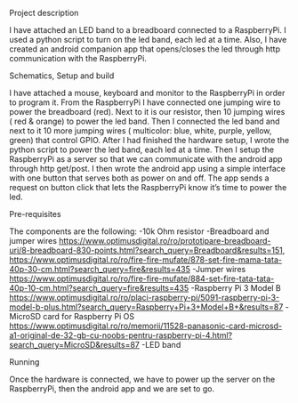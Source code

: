 Project description

I have attached an LED band to a breadboard connected to a RaspberryPi. I used a python script to turn on the led band, each led at a time.
Also, I have created an android companion app that opens/closes the led through http communication with the RaspberryPi.

Schematics, Setup and build

I have attached a mouse, keyboard and monitor to the RaspberryPi in order to program it. From the RaspberryPi I have connected one jumping
wire to power the breadboard (red). Next to it is our resistor, then 10 jumping wires ( red & orange) to power the led band. Then I connected 
the led band and next to it 10 more jumping wires ( multicolor: blue, white, purple, yellow, green) that control GPIO.
After I had finished the hardware setup, I wrote the python script to power the led band, each led at a time. Then I setup the RaspberryPi as a
server so that we can communicate with the android app through http get/post. I then wrote the android app using a simple interface with one 
button that serves both as power on and off. The app sends a request on button click that lets the RaspberryPi know it’s time to power the led.

Pre-requisites

The components are the following: 
-10k Ohm resistor 
-Breadboard and jumper wires https://www.optimusdigital.ro/ro/prototipare-breadboard-uri/8-breadboard-830-points.html?search_query=Breadboard&results=151, https://www.optimusdigital.ro/ro/fire-fire-mufate/878-set-fire-mama-tata-40p-30-cm.html?search_query=fire&results=435
-Jumper wires https://www.optimusdigital.ro/ro/fire-fire-mufate/884-set-fire-tata-tata-40p-10-cm.html?search_query=fire&results=435
-Raspberry Pi 3 Model B https://www.optimusdigital.ro/ro/placi-raspberry-pi/5091-raspberry-pi-3-model-b-plus.html?search_query=Raspberry+Pi+3+Model+B+&results=87
-MicroSD card for Raspberry Pi OS https://www.optimusdigital.ro/ro/memorii/11528-panasonic-card-microsd-a1-original-de-32-gb-cu-noobs-pentru-raspberry-pi-4.html?search_query=MicroSD&results=87
-LED band

Running

Once the hardware is connected, we have to power up the server on the RaspberryPi, then the android app and we are set to go.
